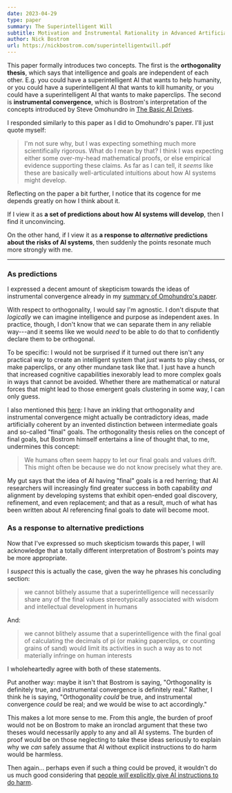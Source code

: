 ```yaml
---
date: 2023-04-29
type: paper
summary: The Superintelligent Will
subtitle: Motivation and Instrumental Rationality in Advanced Artificial Agents
author: Nick Bostrom
url: https://nickbostrom.com/superintelligentwill.pdf
---
```


This paper formally introduces two concepts. The first is the **orthogonality
thesis**, which says that intelligence and goals are independent of each other.
E.g. you could have a superintelligent AI that wants to help humanity, or you
could have a superintelligent AI that wants to kill humanity, or you could have
a superintelligent AI that wants to make paperclips. The second is
**instrumental convergence**, which is Bostrom's interpretation of the concepts
introduced by Steve Omohundro in [The Basic AI Drives][1].

I responded similarly to this paper as I did to Omohundro's paper. I'll just
quote myself:

> I'm not sure why, but I was expecting something much more scientifically
> rigorous. What do I mean by that? I think I was expecting either some
> over-my-head mathematical proofs, or else empirical evidence supporting these
> claims. As far as I can tell, it _seems_ like these are basically
> well-articulated intuitions about how AI systems might develop.

Reflecting on the paper a bit further, I notice that its cogence for me depends
greatly on how I think about it.

If I view it as **a set of predictions about how AI systems will develop**, then
I find it unconvincing.

On the other hand, if I view it as **a response to _alternative_ predictions
about the risks of AI systems**, then suddenly the points resonate much more
strongly with me.

---

### As predictions

I expressed a decent amount of skepticism towards the ideas of instrumental
convergence already in my [summary of Omohundro's paper][1].

With respect to orthogonality, I would say I'm agnostic. I don't dispute that
_logically_ we can imagine intelligence and purpose as independent axes. In
practice, though, I don't know that we can separate them in any reliable
way---and it seems like we would _need_ to be able to do that to confidently
declare them to be orthogonal.

To be specific: I would not be surprised if it turned out there isn't any
practical way to create an intelligent system that _just_ wants to play chess,
or make paperclips, or any other mundane task like that. I just have a hunch
that increased cognitive capabilities inexorably lead to more complex goals in
ways that cannot be avoided. Whether there are mathematical or natural forces
that might lead to those emergent goals clustering in some way, I can only
guess.

I also mentioned this [here][2]: I have an inkling that orthogonality and
instrumental convergence might actually be contradictory ideas, made
artificially coherent by an invented distinction between intermediate goals and
so-called "final" goals. The orthogonality thesis relies on the concept of final
goals, but Bostrom himself entertains a line of thought that, to me, undermines
this concept:

> We humans often seem happy to let our final goals and values drift. This
> might often be because we do not know precisely what they are.

My gut says that the idea of AI having "final" goals is a red herring; that AI
researchers will increasingly find greater success in both capability _and_
alignment by developing systems that exhibit open-ended goal discovery,
refinement, and even replacement; and that as a result, much of what has been
written about AI referencing final goals to date will become moot.

### As a response to alternative predictions

Now that I've expressed so much skepticism towards this paper, I will
acknowledge that a totally different interpretation of Bostrom's points may be
more appropriate.

I _suspect_ this is actually the case, given the way he phrases his concluding
section:

> we cannot blithely assume that a superintelligence will necessarily share any
> of the final values stereotypically associated with wisdom and intellectual
> development in humans

And:

> we cannot blithely assume that a superintelligence with the final goal of
> calculating the decimals of pi (or making paperclips, or counting grains of
> sand) would limit its activities in such a way as to not materially infringe
> on human interests

I wholeheartedly agree with both of these statements.

Put another way: maybe it isn't that Bostrom is saying, "Orthogonality is
definitely true, and instrumental convergence is definitely real." Rather, I
think he is saying, "Orthogonality _could_ be true, and instrumental convergence
_could_ be real; and we would be wise to act accordingly."

This makes a lot more sense to me. From this angle, the burden of proof would
not be on Bostrom to make an ironclad argument that these two theses would
necessarily apply to any and all AI systems. The burden of proof would be on
those neglecting to take these ideas seriously to explain why we _can_ safely
assume that AI without explicit instructions to do harm would be harmless.

Then again... perhaps even if such a thing could be proved, it wouldn't do us
much good considering that [people _will_ explicitly give AI instructions to do
harm][3].

[1]: /summaries/basic-ai-drives.html
[2]: /thoughts/explaining-ai-terms-the-feynman-way-pt1.html
[3]: /summaries/on-autogpt.html
